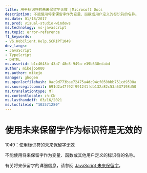 ```yaml
---
title: 用于标识符的未来保留字无效 |Microsoft Docs
description: 不能使用将来保留字作为变量、函数或用户定义的标识符的名称。
ms.date: 01/18/2017
ms.prod: visual-studio-windows
ms.technology: vs-javascript
ms.topic: error-reference
f1_keywords:
- VS.WebClient.Help.SCRIPT1049
dev_langs:
- JavaScript
- TypeScript
- DHTML
ms.assetid: b1c4648b-43a7-48e3-949a-e39b538edabd
author: mikejo5000
ms.author: mikejo
manager: ghogen
ms.openlocfilehash: 0ac9d773bae72475a4dc94cf050bbb751cd9598a
ms.sourcegitcommit: 691d2a47f92f991241fdb132a82c53a537198d50
ms.translationtype: MT
ms.contentlocale: zh-CN
ms.lasthandoff: 03/16/2021
ms.locfileid: "103571280"
---
```

# <a name="the-use-of-a-future-reserved-word-for-an-identifier-is-invalid"></a>使用未来保留字作为标识符是无效的
1049：使用标识符的未来保留字无效  
  
 不能使用将来保留字作为变量、函数或其他用户定义的标识符的名称。  
  
 有关将来保留字的详细信息，请参阅 [JavaScript 未来保留字](https://developer.mozilla.org/docs/Web/JavaScript/Reference/Lexical_grammar)。
